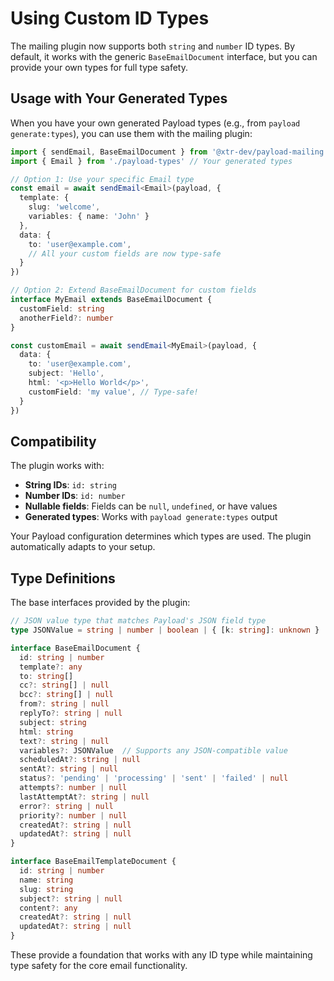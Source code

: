 # Using Custom ID Types

The mailing plugin now supports both `string` and `number` ID types. By default, it works with the generic `BaseEmailDocument` interface, but you can provide your own types for full type safety.

## Usage with Your Generated Types

When you have your own generated Payload types (e.g., from `payload generate:types`), you can use them with the mailing plugin:

```typescript
import { sendEmail, BaseEmailDocument } from '@xtr-dev/payload-mailing'
import { Email } from './payload-types' // Your generated types

// Option 1: Use your specific Email type
const email = await sendEmail<Email>(payload, {
  template: {
    slug: 'welcome',
    variables: { name: 'John' }
  },
  data: {
    to: 'user@example.com',
    // All your custom fields are now type-safe
  }
})

// Option 2: Extend BaseEmailDocument for custom fields
interface MyEmail extends BaseEmailDocument {
  customField: string
  anotherField?: number
}

const customEmail = await sendEmail<MyEmail>(payload, {
  data: {
    to: 'user@example.com',
    subject: 'Hello',
    html: '<p>Hello World</p>',
    customField: 'my value', // Type-safe!
  }
})
```

## Compatibility

The plugin works with:
- **String IDs**: `id: string`
- **Number IDs**: `id: number`
- **Nullable fields**: Fields can be `null`, `undefined`, or have values
- **Generated types**: Works with `payload generate:types` output

Your Payload configuration determines which types are used. The plugin automatically adapts to your setup.

## Type Definitions

The base interfaces provided by the plugin:

```typescript
// JSON value type that matches Payload's JSON field type
type JSONValue = string | number | boolean | { [k: string]: unknown } | unknown[] | null | undefined

interface BaseEmailDocument {
  id: string | number
  template?: any
  to: string[]
  cc?: string[] | null
  bcc?: string[] | null
  from?: string | null
  replyTo?: string | null
  subject: string
  html: string
  text?: string | null
  variables?: JSONValue  // Supports any JSON-compatible value
  scheduledAt?: string | null
  sentAt?: string | null
  status?: 'pending' | 'processing' | 'sent' | 'failed' | null
  attempts?: number | null
  lastAttemptAt?: string | null
  error?: string | null
  priority?: number | null
  createdAt?: string | null
  updatedAt?: string | null
}

interface BaseEmailTemplateDocument {
  id: string | number
  name: string
  slug: string
  subject?: string | null
  content?: any
  createdAt?: string | null
  updatedAt?: string | null
}
```

These provide a foundation that works with any ID type while maintaining type safety for the core email functionality.